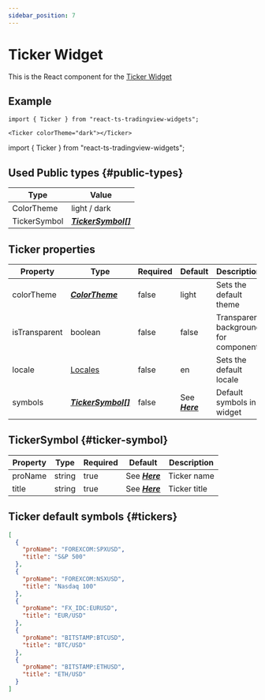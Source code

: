 ```yaml
---
sidebar_position: 7
---
```


# Ticker Widget

This is the React component for the [Ticker Widget](https://www.tradingview.com/widget/ticker/)

## Example

```
import { Ticker } from "react-ts-tradingview-widgets";

<Ticker colorTheme="dark"></Ticker>
```

import { Ticker } from "react-ts-tradingview-widgets";

<Ticker colorTheme="dark"></Ticker>

## Used Public types {#public-types}

| Type         | Value                                  |
| ------------ | -------------------------------------- |
| ColorTheme   | light / dark                           |
| TickerSymbol | [_**TickerSymbol[]**_](#ticker-symbol) |

## Ticker properties

| Property      | Type                                   | Required | Default                    | Description                          |
| ------------- | -------------------------------------- | -------- | -------------------------- | ------------------------------------ |
| colorTheme    | [_**ColorTheme**_](#public-types)      | false    | light                      | Sets the default theme               |
| isTransparent | boolean                                | false    | false                      | Transparent background for component |
| locale        | [Locales](../types/Locales.md)         | false    | en                         | Sets the default locale              |
| symbols       | [_**TickerSymbol[]**_](#ticker-symbol) | false    | See [_**Here**_](#tickers) | Default symbols in widget            |

## TickerSymbol {#ticker-symbol}

| Property | Type   | Required | Default                    | Description  |
| -------- | ------ | -------- | -------------------------- | ------------ |
| proName  | string | true     | See [_**Here**_](#tickers) | Ticker name  |
| title    | string | true     | See [_**Here**_](#tickers) | Ticker title |

## Ticker default symbols {#tickers}

```json
[
  {
    "proName": "FOREXCOM:SPXUSD",
    "title": "S&P 500"
  },
  {
    "proName": "FOREXCOM:NSXUSD",
    "title": "Nasdaq 100"
  },
  {
    "proName": "FX_IDC:EURUSD",
    "title": "EUR/USD"
  },
  {
    "proName": "BITSTAMP:BTCUSD",
    "title": "BTC/USD"
  },
  {
    "proName": "BITSTAMP:ETHUSD",
    "title": "ETH/USD"
  }
]
```
